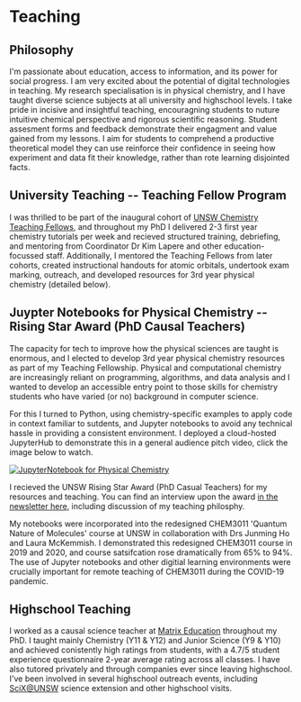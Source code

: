 # Teaching

## Philosophy 
I'm passionate about education, access to information, and its power for social progress.  I am very excited about the potential of digital technologies in teaching. My research specialisation is in physical chemistry, and I have taught diverse science subjects at all university and highschool levels. I take pride in incisive and insightful teaching, encouragning students to nuture intuitive chemical perspective and rigorous scientific reasoning. Student assesment forms and feedback demonstrate their engagment and value gained from my lessons. I aim for students to comprehend a productive theoretical model they can use reinforce their confidence in seeing how experiment and data fit their knowledge, rather than rote learning disjointed facts. 

## University Teaching -- Teaching Fellow Program
I was thrilled to be part of the inaugural cohort of [UNSW Chemistry Teaching Fellows](https://www.chemistry.unsw.edu.au/current-students/postgraduate-research/scholarships/teaching-fellowship "UNSW Chemistry Teaching Fellows details"), and throughout my PhD I delivered 2-3 first year chemistry tutorials per week and recieved structured training, debriefing, and mentoring from Coordinator Dr Kim Lapere and other education-focussed staff. Additionally, I mentored the Teaching Fellows from later cohorts, created instructional handouts for atomic orbitals, undertook exam marking, outreach, and developed resources for 3rd year physical chemistry (detailed below).


## Juypter Notebooks for Physical Chemistry -- Rising Star Award (PhD Causal Teachers)
The capacity for tech to improve how the physical sciences are taught is enormous, and I elected to develop 3rd year physical chemistry resources as part of my Teaching Fellowship. Physical and computational chemistry are increasingly reliant on programming,  algorithms, and data analysis and I wanted to develop an accessible entry point to those skills for chemistry students who have varied (or no) background in computer science. 

For this I turned to Python, using chemistry-specific examples to apply code in context familiar to sutdents, and Jupyter notebooks to avoid any technical hassle in providing a consistent environment. I deployed a cloud-hosted JupyterHub to demonstrate this in a general audience pitch video, click the image below to watch. 

[![JupyterNotebook for Physical Chemistry](https://img.youtube.com/vi/c_rki9CYYGg/0.jpg)](https://youtu.be/c_rki9CYYGg)

I recieved the UNSW Rising Star Award (PhD Casual Teachers) for my resources and teaching. You can find an interview upon the award [in the newsletter here](https://mailchi.mp/034ed4ae6bb3/march-2019-newsletter-from-the-dean-of-science-460037), including discussion of my teaching philosphy.

My notebooks were incorporated into the redesigned CHEM3011 'Quantum Nature of Molecules' course at UNSW in collaboration with Drs Junming Ho and Laura McKemmish. I demonstrated this redesigned CHEM3011 course in 2019 and 2020, and course satsifcation rose dramatically from 65% to 94%. The use of Jupyter notebooks and other digitial learning environments were crucially important for remote teaching of CHEM3011 during the COVID-19 pandemic.

## Highschool Teaching
I worked as a causal science teacher at [Matrix Education](https://www.matrix.edu.au/) throughout my PhD. I taught mainly Chemistry (Y11 & Y12) and Junior Science (Y9 & Y10) and achieved conistently high ratings from students, with a 4.7/5 student experience questionnaire 2-year average rating across all classes. I have also tutored privately and through companies ever since leaving highschool.  I've been involved in several highschool outreach events, including [SciX@UNSW](https://www.science.unsw.edu.au/using-computational-tools-develop-new-materials-water-purification) science extension and other highschool visits.
